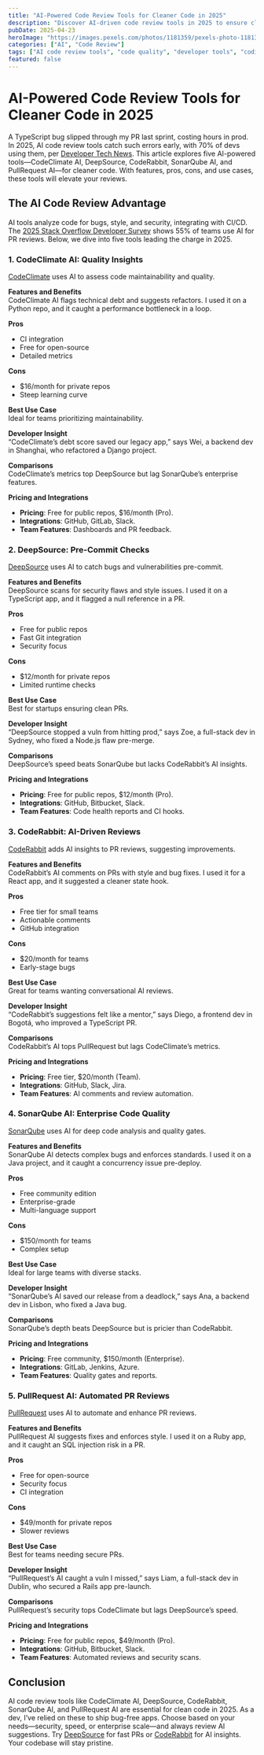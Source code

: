 ```yaml
---
title: "AI-Powered Code Review Tools for Cleaner Code in 2025"
description: "Discover AI-driven code review tools in 2025 to ensure cleaner, bug-free code with automated insights."
pubDate: 2025-04-23
heroImage: "https://images.pexels.com/photos/1181359/pexels-photo-1181359.jpeg?auto=compress&cs=tinysrgb&w=1260&h=750&dpr=2"
categories: ["AI", "Code Review"]
tags: ["AI code review tools", "code quality", "developer tools", "coding"]
featured: false
---
```


# AI-Powered Code Review Tools for Cleaner Code in 2025

A TypeScript bug slipped through my PR last sprint, costing hours in prod. In 2025, AI code review tools catch such errors early, with 70% of devs using them, per [Developer Tech News](https://www.developer-tech.com). This article explores five AI-powered tools—CodeClimate AI, DeepSource, CodeRabbit, SonarQube AI, and PullRequest AI—for cleaner code. With features, pros, cons, and use cases, these tools will elevate your reviews.

## The AI Code Review Advantage

AI tools analyze code for bugs, style, and security, integrating with CI/CD. The [2025 Stack Overflow Developer Survey](https://survey.stackoverflow.co/2025/) shows 55% of teams use AI for PR reviews. Below, we dive into five tools leading the charge in 2025.

### 1. CodeClimate AI: Quality Insights

[CodeClimate](https://codeclimate.com/) uses AI to assess code maintainability and quality.

**Features and Benefits**  
CodeClimate AI flags technical debt and suggests refactors. I used it on a Python repo, and it caught a performance bottleneck in a loop.

**Pros**  
- CI integration  
- Free for open-source  
- Detailed metrics  

**Cons**  
- $16/month for private repos  
- Steep learning curve  

**Best Use Case**  
Ideal for teams prioritizing maintainability.

**Developer Insight**  
“CodeClimate’s debt score saved our legacy app,” says Wei, a backend dev in Shanghai, who refactored a Django project.

**Comparisons**  
CodeClimate’s metrics top DeepSource but lag SonarQube’s enterprise features.

**Pricing and Integrations**  
- **Pricing**: Free for public repos, $16/month (Pro).  
- **Integrations**: GitHub, GitLab, Slack.  
- **Team Features**: Dashboards and PR feedback.

### 2. DeepSource: Pre-Commit Checks

[DeepSource](https://deepsource.io/) uses AI to catch bugs and vulnerabilities pre-commit.

**Features and Benefits**  
DeepSource scans for security flaws and style issues. I used it on a TypeScript app, and it flagged a null reference in a PR.

**Pros**  
- Free for public repos  
- Fast Git integration  
- Security focus  

**Cons**  
- $12/month for private repos  
- Limited runtime checks  

**Best Use Case**  
Best for startups ensuring clean PRs.

**Developer Insight**  
“DeepSource stopped a vuln from hitting prod,” says Zoe, a full-stack dev in Sydney, who fixed a Node.js flaw pre-merge.

**Comparisons**  
DeepSource’s speed beats SonarQube but lacks CodeRabbit’s AI insights.

**Pricing and Integrations**  
- **Pricing**: Free for public repos, $12/month (Pro).  
- **Integrations**: GitHub, Bitbucket, Slack.  
- **Team Features**: Code health reports and CI hooks.

### 3. CodeRabbit: AI-Driven Reviews

[CodeRabbit](https://coderabbit.ai/) adds AI insights to PR reviews, suggesting improvements.

**Features and Benefits**  
CodeRabbit’s AI comments on PRs with style and bug fixes. I used it for a React app, and it suggested a cleaner state hook.

**Pros**  
- Free tier for small teams  
- Actionable comments  
- GitHub integration  

**Cons**  
- $20/month for teams  
- Early-stage bugs  

**Best Use Case**  
Great for teams wanting conversational AI reviews.

**Developer Insight**  
“CodeRabbit’s suggestions felt like a mentor,” says Diego, a frontend dev in Bogotá, who improved a TypeScript PR.

**Comparisons**  
CodeRabbit’s AI tops PullRequest but lags CodeClimate’s metrics.

**Pricing and Integrations**  
- **Pricing**: Free tier, $20/month (Team).  
- **Integrations**: GitHub, Slack, Jira.  
- **Team Features**: AI comments and review automation.

### 4. SonarQube AI: Enterprise Code Quality

[SonarQube](https://www.sonarqube.org/) uses AI for deep code analysis and quality gates.

**Features and Benefits**  
SonarQube AI detects complex bugs and enforces standards. I used it on a Java project, and it caught a concurrency issue pre-deploy.

**Pros**  
- Free community edition  
- Enterprise-grade  
- Multi-language support  

**Cons**  
- $150/month for teams  
- Complex setup  

**Best Use Case**  
Ideal for large teams with diverse stacks.

**Developer Insight**  
“SonarQube’s AI saved our release from a deadlock,” says Ana, a backend dev in Lisbon, who fixed a Java bug.

**Comparisons**  
SonarQube’s depth beats DeepSource but is pricier than CodeRabbit.

**Pricing and Integrations**  
- **Pricing**: Free community, $150/month (Enterprise).  
- **Integrations**: GitLab, Jenkins, Azure.  
- **Team Features**: Quality gates and reports.

### 5. PullRequest AI: Automated PR Reviews

[PullRequest](https://www.pullrequest.com/) uses AI to automate and enhance PR reviews.

**Features and Benefits**  
PullRequest AI suggests fixes and enforces style. I used it on a Ruby app, and it caught an SQL injection risk in a PR.

**Pros**  
- Free for open-source  
- Security focus  
- CI integration  

**Cons**  
- $49/month for private repos  
- Slower reviews  

**Best Use Case**  
Best for teams needing secure PRs.

**Developer Insight**  
“PullRequest’s AI caught a vuln I missed,” says Liam, a full-stack dev in Dublin, who secured a Rails app pre-launch.

**Comparisons**  
PullRequest’s security tops CodeClimate but lags DeepSource’s speed.

**Pricing and Integrations**  
- **Pricing**: Free for public repos, $49/month (Pro).  
- **Integrations**: GitHub, Bitbucket, Slack.  
- **Team Features**: Automated reviews and security scans.

## Conclusion

AI code review tools like CodeClimate AI, DeepSource, CodeRabbit, SonarQube AI, and PullRequest AI are essential for clean code in 2025. As a dev, I’ve relied on these to ship bug-free apps. Choose based on your needs—security, speed, or enterprise scale—and always review AI suggestions. Try [DeepSource](https://deepsource.io/) for fast PRs or [CodeRabbit](https://coderabbit.ai/) for AI insights. Your codebase will stay pristine.